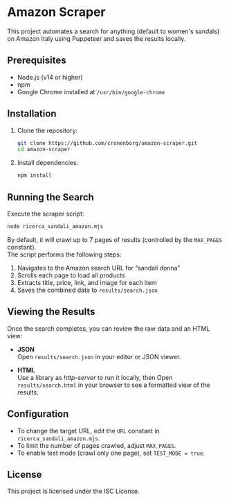 # Amazon Scraper

This project automates a search for anything (default to women's sandals) on Amazon Italy using Puppeteer and saves the results locally.

## Prerequisites

- Node.js (v14 or higher)
- npm
- Google Chrome installed at `/usr/bin/google-chrome`

## Installation

1. Clone the repository:
   ```bash
   git clone https://github.com/cronenborg/amazon-scraper.git
   cd amazon-scraper
   ```
2. Install dependencies:
   ```bash
   npm install
   ```

## Running the Search

Execute the scraper script:
```bash
node ricerca_sandali_amazon.mjs
```
By default, it will crawl up to 7 pages of results (controlled by the `MAX_PAGES` constant).  
The script performs the following steps:
1. Navigates to the Amazon search URL for “sandali donna”
2. Scrolls each page to load all products
3. Extracts title, price, link, and image for each item
4. Saves the combined data to `results/search.json`

## Viewing the Results

Once the search completes, you can review the raw data and an HTML view:

- **JSON**  
  Open `results/search.json` in your editor or JSON viewer.

- **HTML**  
  Use a library as *http-server* to run it locally, then 
  Open `results/search.html` in your browser to see a formatted view of the results. 
  

## Configuration

- To change the target URL, edit the `URL` constant in `ricerca_sandali_amazon.mjs`.
- To limit the number of pages crawled, adjust `MAX_PAGES`.
- To enable test mode (crawl only one page), set `TEST_MODE = true`.

## License

This project is licensed under the ISC License.
